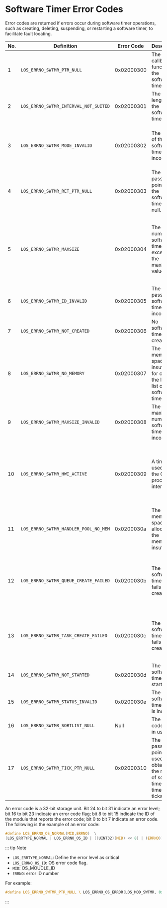 # Software Timer Error Codes

Error codes are returned if errors occur during software timer operations, such as creating, deleting, suspending, or restarting a software timer, to facilitate fault locating.  

| No. | Definition                          | Error Code | Description                                                                                  | Solution                                                                                           |
|-----|-------------------------------------|------------|----------------------------------------------------------------------------------------------|----------------------------------------------------------------------------------------------------|
| 1   | `LOS_ERRNO_SWTMR_PTR_NULL`            | 0x02000300 | The callback function of the software timer is null.                                         | Define the callback function of the software timer.                                                |
| 2   | `LOS_ERRNO_SWTMR_INTERVAL_NOT_SUITED` | 0x02000301 | The timer length of the software timer is 0.                                                 | Redefine the timer length.                                                                         |
| 3   | `LOS_ERRNO_SWTMR_MODE_INVALID`        | 0x02000302 | The mode of the software timer is incorrect.                                                 | Modify the mode of the software timer. Range: [0, 2].                                              |
| 4   | `LOS_ERRNO_SWTMR_RET_PTR_NULL`        | 0x02000303 | The passed-in pointer to the software timer ID is null.                                      | Pass in a non-null pointer.                                                                        |
| 5   | `LOS_ERRNO_SWTMR_MAXSIZE`             | 0x02000304 | The number of software timers exceeds the maximum value.                                     | Redefine the maximum number of software timers, or wait until a software timer releases resources. |
| 6   | `LOS_ERRNO_SWTMR_ID_INVALID`          | 0x02000305 | The passed-in software timer ID is incorrect.                                                | Pass in a correct software timer ID.                                                               |
| 7   | `LOS_ERRNO_SWTMR_NOT_CREATED`         | 0x02000306 | No software timer is created.                                                                | Create a software timer.                                                                           |
| 8   | `LOS_ERRNO_SWTMR_NO_MEMORY`           | 0x02000307 | The memory space is insufficient for creating the linked list of a software timer.           | Apply for a larger memory space for the software timer.                                            |
| 9   | `LOS_ERRNO_SWTMR_MAXSIZE_INVALID`     | 0x02000308 | The maximum number of software timers is incorrect.                                          | Redefine the maximum number of software timers.                                                    |
| 10  | `LOS_ERRNO_SWTMR_HWI_ACTIVE`          | 0x02000309 | A timer is used when the CPU is processing interrupts.                                       | Modify the source code to ensure that no timer is used when the CPU is processing interrupts.      |
| 11  | `LOS_ERRNO_SWTMR_HANDLER_POOL_NO_MEM` | 0x0200030a | The memory space allocated to the membox is insufficient.                                    | Expand the memory space.                                                                           |
| 12  | `LOS_ERRNO_SWTMR_QUEUE_CREATE_FAILED` | 0x0200030b | The software timer queue fails to be created.                                                | Check whether the memory space is sufficient for creating the queue.                               |
| 13  | `LOS_ERRNO_SWTMR_TASK_CREATE_FAILED`  | 0x0200030c | The software timer task fails to be created.                                                 | Allocate sufficient memory space for creating the software timer task.                             |
| 14  | `LOS_ERRNO_SWTMR_NOT_STARTED`         | 0x0200030d | The software timer is not started.                                                           | Start the software timer.                                                                          |
| 15  | `LOS_ERRNO_SWTMR_STATUS_INVALID`      | 0x0200030e | The software timer status is incorrect.                                                      | Check the software timer status.                                                                   |
| 16  | `LOS_ERRNO_SWTMR_SORTLIST_NULL`       | Null       | The error code is not in use.                                                                | N/A                                                                                                |
| 17  | `LOS_ERRNO_SWTMR_TICK_PTR_NULL`       | 0x02000310 | The passed-in pointer used for obtaining the number of software timer timeout ticks is null. | Pass in a non-null pointer.                                                                        |

An error code is a 32-bit storage unit. Bit 24 to bit 31 indicate an error level; bit 16 to bit 23 indicate an error code flag; bit 8 to bit 15 indicate the ID of the module that reports the error code; bit 0 to bit 7 indicate an error code. The following is the example of an error code:  

```c
#define LOS_ERRNO_OS_NORMAL(MID,ERRNO)  \
(LOS_ERRTYPE_NORMAL | LOS_ERRNO_OS_ID | ((UINT32)(MID) << 8) | (ERRNO))
```  
::: tip Note  
- `LOS_ERRTYPE_NORMAL`: Define the error level as critical
- `LOS_ERRNO_OS_ID`: OS error code flag.
- `MID`: OS_MOUDLE_ID
- `ERRNO`: error ID number

For example:  
```c  
#define LOS_ERRNO_SWTMR_PTR_NULL \ LOS_ERRNO_OS_ERROR(LOS_MOD_SWTMR, 0x00)
```  
:::  
